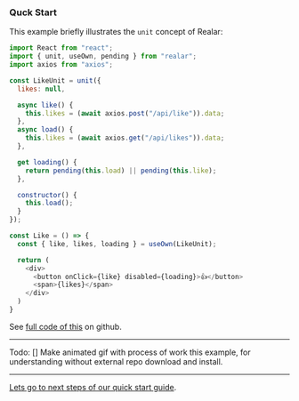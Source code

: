 ### Quck Start

This example briefly illustrates the `unit` concept of Realar:

```javascript
import React from "react";
import { unit, useOwn, pending } from "realar";
import axios from "axios";

const LikeUnit = unit({
  likes: null,

  async like() {
    this.likes = (await axios.post("/api/like")).data;
  },
  async load() {
    this.likes = (await axios.get("/api/likes")).data;
  },

  get loading() {
    return pending(this.load) || pending(this.like);
  },

  constructor() {
    this.load();
  }
});

const Like = () => {
  const { like, likes, loading } = useOwn(LikeUnit);

  return (
    <div>
      <button onClick={like} disabled={loading}>👍</button>
      <span>{likes}</span>
    </div>
  )
}
```

See [full code of this](https://github.com/realar-project/realar-quick-start-like-example-1) on github.

---
Todo:
[] Make animated gif with process of work this example, for understanding without external repo download and install.

---

[Lets go to next steps of our quick start guide](./quick-start-next.md).








